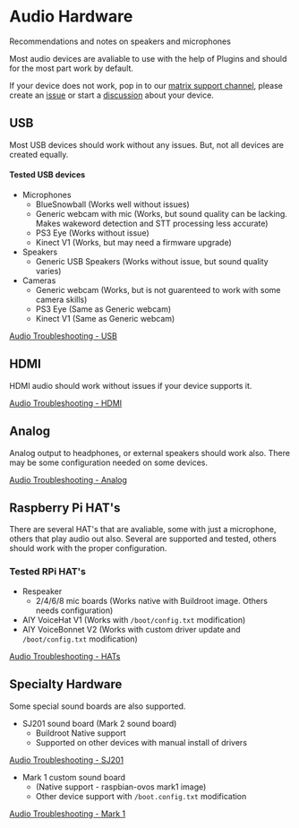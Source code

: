 # Audio Hardware

Recommendations and notes on speakers and microphones

Most audio devices are avaliable to use with the help of Plugins and should for the most part work by default.

If your device does not work, pop in to our [matrix support channel](https://app.element.io/#/room/#openvoiceos-support:matrix.org), please create an [issue](https://github.com/OpenVoiceOS/ovos-dinkum-listener/issues) or start a [discussion](https://github.com/orgs/OpenVoiceOS/discussions) about your device.

## USB
Most USB devices should work without any issues.  But, not all devices are created equally.

#### Tested USB devices
- Microphones
  - BlueSnowball (Works well without issues)
  - Generic webcam with mic (Works, but sound quality can be lacking.  Makes wakeword detection and STT processing less accurate)
  - PS3 Eye (Works without issue)
  - Kinect V1 (Works, but may need a firmware upgrade)
- Speakers
  - Generic USB Speakers (Works without issue, but sound quality varies)
- Cameras
  - Generic webcam (Works, but is not guarenteed to work with some camera skills)
  - PS3 Eye (Same as Generic webcam)
  - Kinect V1 (Same as Generic webcam)

[Audio Troubleshooting - USB](troubleshooting_audio.md#USB)

## HDMI
HDMI audio should work without issues if your device supports it.

[Audio Troubleshooting - HDMI](troubleshooting_audio.md#HDMI)

## Analog
Analog output to headphones, or external speakers should work also.  There may be some configuration needed on some devices.

[Audio Troubleshooting - Analog](troubleshooting_audio.md#analog)

## Raspberry Pi HAT's
There are several HAT's that are avaliable, some with just a microphone, others that play audio out also.  Several are supported and tested, others should work with the proper configuration.

### Tested RPi HAT's
- Respeaker
  - 2/4/6/8 mic boards (Works native with Buildroot image.  Others needs configuration)
- AIY VoiceHat V1 (Works with `/boot/config.txt` modification)
- AIY VoiceBonnet V2 (Works with custom driver update and `/boot/config.txt` modification)

[Audio Troubleshooting - HATs](troubleshooting_audio.md#hats)

## Specialty Hardware
Some special sound boards are also supported.

- SJ201 sound board (Mark 2 sound board)
  - Buildroot Native support
  - Supported on other devices with manual install of drivers

[Audio Troubleshooting - SJ201](troubleshooting_audio.md#sj201)

- Mark 1 custom sound board
  - (Native support - raspbian-ovos mark1 image)
  - Other device support with `/boot.config.txt` modification

[Audio Troubleshooting - Mark 1](troubleshooting_audio.md#mk1)

